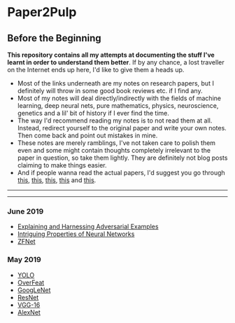 # Paper2Pulp

## Before the Beginning

**This repository contains all my attempts at documenting the stuff I've learnt in order to understand them better**. If by any chance, a lost traveller on the Internet ends up here, I'd like to give them a heads up.
  * Most of the links underneath are my notes on research papers, but I definitely will throw in some good book reviews etc. if I find any.
  * Most of my notes will deal directly/indirectly with the fields of machine learning, deep neural nets, pure mathematics, physics, neuroscience, genetics and a lil' bit of history if I ever find the time.
  * The way I'd recommend reading my notes is to not read them at all. Instead, redirect yourself to the original paper and write your own notes. Then come back and point out mistakes in mine. 
  * These notes are merely ramblings, I've not taken care to polish them even and some might contain thoughts completely irrelevant to the paper in question, so take them lightly. They are definitely not blog posts claiming to make things easier. 
  * And if people wanna read the actual papers, I'd suggest you go through [this](http://organizationsandmarkets.com/2010/08/31/how-to-read-an-academic-article/), [this](https://www.cc.gatech.edu/~akmassey/posts/2012-02-15-advice-on-reading-academic-papers.html), [this](http://violentmetaphors.com/2013/08/25/how-to-read-and-understand-a-scientific-paper-2/), [this](http://michaelrbernste.in/2014/10/21/should-i-read-papers.html) and [this](https://www.youtube.com/watch?v=8eRx5Wo3xYA).

--------------------------

--------------------------

### June 2019
  * [Explaining and Harnessing Adversarial Examples](https://github.com/kyscg/Paper2Pulp/blob/master/notes/Explaining%20and%20Harnessing%20Adversarial%20Examples.md)
  * [Intriguing Properties of Neural Networks](https://github.com/kyscg/Paper2Pulp/blob/master/notes/Intriguing%20Properties%20of%20Neural%20Networks.md)
  * [ZFNet](https://github.com/kyscg/Paper2Pulp/blob/master/notes/ZFNet.md)

### May 2019
  * [YOLO](https://github.com/kyscg/Paper2Pulp/blob/master/notes/YOLO.md)
  * [OverFeat](https://github.com/kyscg/Paper2Pulp/blob/master/notes/OverFeat.md)
  * [GoogLeNet](https://github.com/kyscg/Paper2Pulp/blob/master/notes/GoogLeNet.md)
  * [ResNet](https://github.com/kyscg/Paper2Pulp/blob/master/notes/ResNet.md)
  * [VGG-16](https://github.com/kyscg/Paper2Pulp/blob/master/notes/VGG16.md)
  * [AlexNet](https://github.com/kyscg/Paper2Pulp/blob/master/notes/AlexNet.md)
